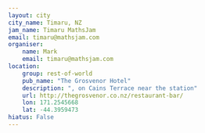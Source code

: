 ```yaml
---
layout: city                                           
city_name: Timaru, NZ                                                          
jam_name: Timaru MathsJam
email: timaru@mathsjam.com
organiser:
    name: Mark
    email: timaru@mathsjam.com
location:
    group: rest-of-world
    pub_name: "The Grosvenor Hotel"
    description: ", on Cains Terrace near the station"
    url: http://thegrosvenor.co.nz/restaurant-bar/
    lon: 171.2545668
    lat: -44.3959473
hiatus: False
---
```

